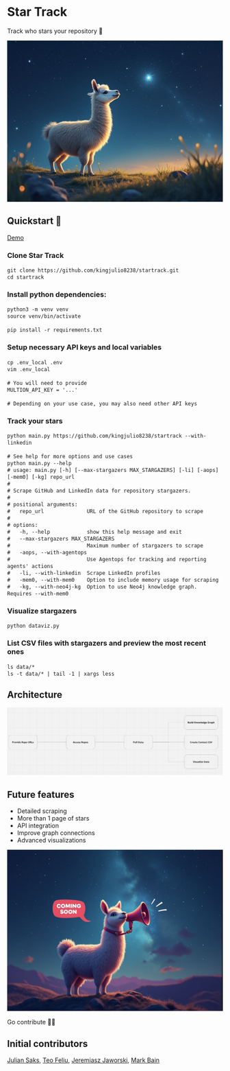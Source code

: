 # Star Track
Track who stars your repository 👀

<p align="center">
  <img alt="llama_track" src="https://github.com/kingjulio8238/startrack/blob/main/assets/llama-track.png?raw=true">
</p>

## Quickstart 🏁
[Demo](https://www.loom.com/share/7027cd1849694349b1114d6f79904e9a?sid=224f5b20-14b0-4f89-9ba6-3604c08befa2)

### Clone Star Track 

```
git clone https://github.com/kingjulio8238/startrack.git
cd startrack
```

### Install python dependencies: 
```
python3 -m venv venv
source venv/bin/activate

pip install -r requirements.txt
```

### Setup necessary API keys and local variables
```
cp .env_local .env
vim .env_local

# You will need to provide
MULTION_API_KEY = '...'

# Depending on your use case, you may also need other API keys
```

### Track your stars 
```
python main.py https://github.com/kingjulio8238/startrack --with-linkedin

# See help for more options and use cases
python main.py --help
# usage: main.py [-h] [--max-stargazers MAX_STARGAZERS] [-li] [-aops] [-mem0] [-kg] repo_url
# 
# Scrape GitHub and LinkedIn data for repository stargazers.
# 
# positional arguments:
#   repo_url              URL of the GitHub repository to scrape
# 
# options:
#   -h, --help            show this help message and exit
#   --max-stargazers MAX_STARGAZERS
#                         Maximum number of stargazers to scrape
#   -aops, --with-agentops
#                         Use Agentops for tracking and reporting agents' actions
#   -li, --with-linkedin  Scrape LinkedIn profiles
#   -mem0, --with-mem0    Option to include memory usage for scraping
#   -kg, --with-neo4j-kg  Option to use Neo4j knowledge graph. Requires --with-mem0
```

### Visualize stargazers 
```
python dataviz.py
```

### List CSV files with stargazers and preview the most recent ones 
```
ls data/*
ls -t data/* | tail -1 | xargs less
```

## Architecture 
<p align="center">
  <img alt="star_track_architecture" src="https://github.com/kingjulio8238/startrack/blob/main/assets/architecture-final.png?raw=true">
</p>

## Future features  
- Detailed scraping
- More than 1 page of stars 
- API integration 
- Improve graph connections 
- Advanced visualizations

<p align="center">
  <img alt="coming_soon" src="https://github.com/kingjulio8238/startrack/blob/main/assets/coming-soon.png?raw=true">
</p>


Go contribute 🫡🚢

## Initial contributors 
[Julian Saks](https://www.linkedin.com/in/juliansaks/), [Teo Feliu](http://linkedin.com/in/teofeliu), [Jeremiasz Jaworski](https://www.linkedin.com/in/jeremiasz-j), [Mark Bain](https://www.linkedin.com/in/markmbain/)
